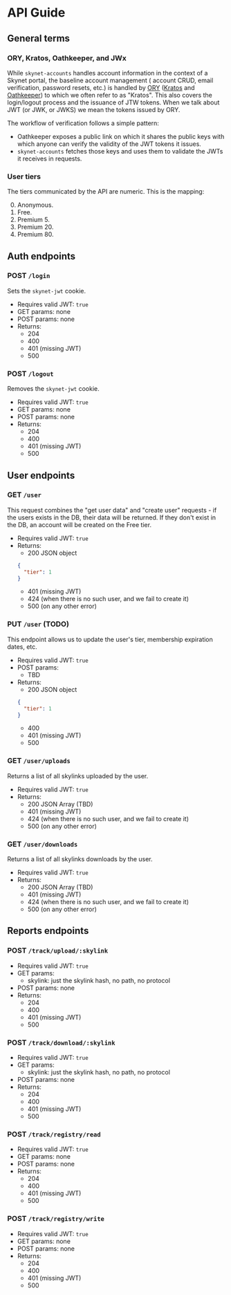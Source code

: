 # API Guide

## General terms

### ORY, Kratos, Oathkeeper, and JWx

While `skynet-accounts` handles account information in the context of a Skynet portal, the baseline account management (
account CRUD, email verification, password resets, etc.) is handled by [ORY](https://www.ory.sh/)
([Kratos](https://www.ory.sh/kratos/) and [Oathkeeper](https://www.ory.sh/oathkeeper/))
to which we often refer to as "Kratos". This also covers the login/logout process and the issuance of JTW tokens. When
we talk about JWT (or JWK, or JWKS)
we mean the tokens issued by ORY.

The workflow of verification follows a simple pattern:

* Oathkeeper exposes a public link on which it shares the public keys with which anyone can verify the validity of the
  JWT tokens it issues.
* `skynet-accounts` fetches those keys and uses them to validate the JWTs it receives in requests.

### User tiers

The tiers communicated by the API are numeric. This is the mapping:

0. Anonymous.
1. Free.
2. Premium 5.
3. Premium 20.
4. Premium 80.

## Auth endpoints

### POST `/login`

Sets the `skynet-jwt` cookie.

* Requires valid JWT: `true`
* GET params: none
* POST params: none
* Returns:
    - 204
    - 400
    - 401 (missing JWT)
    - 500

### POST `/logout`

Removes the `skynet-jwt` cookie.

* Requires valid JWT: `true`
* GET params: none
* POST params: none
* Returns:
    - 204
    - 400
    - 401 (missing JWT)
    - 500

## User endpoints

### GET `/user`

This request combines the "get user data" and "create user" requests - if the users exists in the DB, their data will be
returned. If they don't exist in the DB, an account will be created on the Free tier.

* Requires valid JWT: `true`
* Returns:
    - 200 JSON object
  ```json
  {
    "tier": 1
  }
  ```
    - 401 (missing JWT)
    - 424 (when there is no such user, and we fail to create it)
    - 500 (on any other error)

### PUT `/user` (TODO)

This endpoint allows us to update the user's tier, membership expiration dates, etc.

* Requires valid JWT: `true`
* POST params:
    - TBD
* Returns:
    - 200 JSON object
  ```json
  {
    "tier": 1
  }
  ```
    - 400
    - 401 (missing JWT)
    - 500

### GET `/user/uploads`

Returns a list of all skylinks uploaded by the user.

* Requires valid JWT: `true`
* Returns:
    - 200 JSON Array (TBD)
    - 401 (missing JWT)
    - 424 (when there is no such user, and we fail to create it)
    - 500 (on any other error)

### GET `/user/downloads`

Returns a list of all skylinks downloads by the user.

* Requires valid JWT: `true`
* Returns:
    - 200 JSON Array (TBD)
    - 401 (missing JWT)
    - 424 (when there is no such user, and we fail to create it)
    - 500 (on any other error)

## Reports endpoints

### POST `/track/upload/:skylink`

* Requires valid JWT: `true`
* GET params:
    - skylink: just the skylink hash, no path, no protocol
* POST params: none
* Returns:
    - 204
    - 400
    - 401 (missing JWT)
    - 500

### POST `/track/download/:skylink`

* Requires valid JWT: `true`
* GET params:
    - skylink: just the skylink hash, no path, no protocol
* POST params: none
* Returns:
    - 204
    - 400
    - 401 (missing JWT)
    - 500

### POST `/track/registry/read`

* Requires valid JWT: `true`
* GET params: none
* POST params: none
* Returns:
    - 204
    - 400
    - 401 (missing JWT)
    - 500

### POST `/track/registry/write`

* Requires valid JWT: `true`
* GET params: none
* POST params: none
* Returns:
    - 204
    - 400
    - 401 (missing JWT)
    - 500
